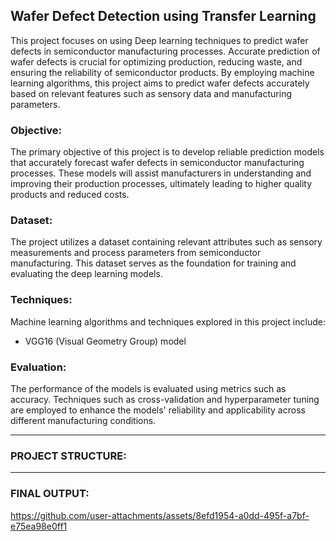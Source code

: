 ## Wafer Defect Detection using Transfer Learning

This project focuses on using Deep learning techniques to predict wafer defects in semiconductor manufacturing processes. Accurate prediction of wafer defects is crucial for optimizing production, reducing waste, and ensuring the reliability of semiconductor products. By employing machine learning algorithms, this project aims to predict wafer defects accurately based on relevant features such as sensory data and manufacturing parameters.

### Objective:
The primary objective of this project is to develop reliable prediction models that accurately forecast wafer defects in semiconductor manufacturing processes. These models will assist manufacturers in understanding and improving their production processes, ultimately leading to higher quality products and reduced costs.

### Dataset:
The project utilizes a dataset containing relevant attributes such as sensory measurements and process parameters from semiconductor manufacturing. This dataset serves as the foundation for training and evaluating the deep learning models.

### Techniques:
Machine learning algorithms and techniques explored in this project include:
- VGG16 (Visual Geometry Group) model

### Evaluation:
The performance of the models is evaluated using metrics such as accuracy. Techniques such as cross-validation and hyperparameter tuning are employed to enhance the models' reliability and applicability across different manufacturing conditions.

---

### PROJECT STRUCTURE:

---

### FINAL OUTPUT:

https://github.com/user-attachments/assets/8efd1954-a0dd-495f-a7bf-e75ea98e0ff1

